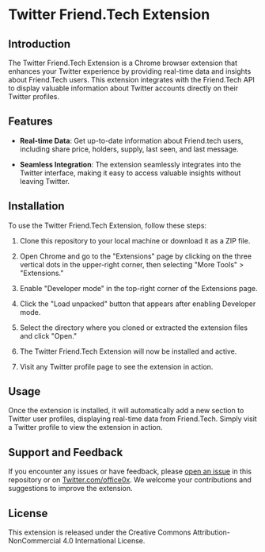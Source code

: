 # Twitter Friend.Tech Extension

## Introduction

The Twitter Friend.Tech Extension is a Chrome browser extension that enhances your Twitter experience by providing real-time data and insights about Friend.Tech users. This extension integrates with the Friend.Tech API to display valuable information about Twitter accounts directly on their Twitter profiles.

## Features

- **Real-time Data**: Get up-to-date information about Friend.tech users, including share price, holders, supply, last seen, and last message.

- **Seamless Integration**: The extension seamlessly integrates into the Twitter interface, making it easy to access valuable insights without leaving Twitter.

## Installation

To use the Twitter Friend.Tech Extension, follow these steps:

1. Clone this repository to your local machine or download it as a ZIP file.

2. Open Chrome and go to the "Extensions" page by clicking on the three vertical dots in the upper-right corner, then selecting "More Tools" > "Extensions."

3. Enable "Developer mode" in the top-right corner of the Extensions page.

4. Click the "Load unpacked" button that appears after enabling Developer mode.

5. Select the directory where you cloned or extracted the extension files and click "Open."

6. The Twitter Friend.Tech Extension will now be installed and active.

7. Visit any Twitter profile page to see the extension in action.

## Usage

Once the extension is installed, it will automatically add a new section to Twitter user profiles, displaying real-time data from Friend.Tech. Simply visit a Twitter profile to view the extension in action.

## Support and Feedback

If you encounter any issues or have feedback, please [open an issue](https://github.com/office0x/friend.tech_chrome_extension/issues) in this repository or on [Twitter.com/office0x](https://twitter.com/office0x). We welcome your contributions and suggestions to improve the extension.

## License

This extension is released under the Creative Commons Attribution-NonCommercial 4.0 International License.
